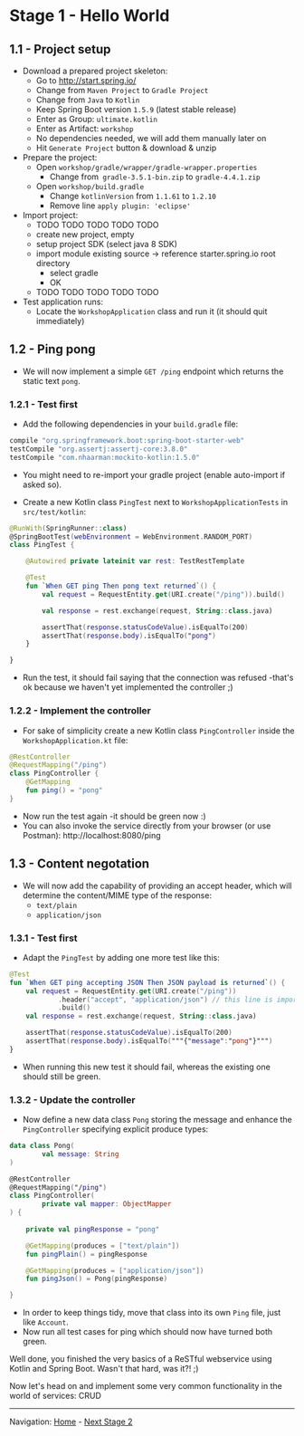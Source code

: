 # Stage 1 - Hello World

## 1.1 - Project setup 

* Download a prepared project skeleton:
	- Go to http://start.spring.io/
	- Change from `Maven Project` to `Gradle Project`
	- Change from `Java` to `Kotlin`
	- Keep Spring Boot version `1.5.9` (latest stable release)
	- Enter as Group: `ultimate.kotlin`
	- Enter as Artifact: `workshop`
	- No dependencies needed, we will add them manually later on
	- Hit `Generate Project` button & download & unzip
* Prepare the project:
	- Open `workshop/gradle/wrapper/gradle-wrapper.properties`
		* Change from` gradle-3.5.1-bin.zip` to `gradle-4.4.1.zip`
	- Open `workshop/build.gradle`
		* Change `kotlinVersion` from `1.1.61` to `1.2.10`
		* Remove line `apply plugin: 'eclipse'`
* Import project:
	- TODO TODO TODO TODO TODO
	- create new project, empty
	- setup project SDK (select java 8 SDK)
	- import module existing source -> reference starter.spring.io root directory
	    * select gradle
	    * OK
	- TODO TODO TODO TODO TODO
* Test application runs:
    - Locate the `WorkshopApplication` class and run it (it should quit immediately)

## 1.2 - Ping pong

* We will now implement a simple `GET /ping` endpoint which returns the static text `pong`.

### 1.2.1 - Test first

* Add the following dependencies in your `build.gradle` file:

```groovy
compile "org.springframework.boot:spring-boot-starter-web"
testCompile "org.assertj:assertj-core:3.8.0"
testCompile "com.nhaarman:mockito-kotlin:1.5.0"
```

* You might need to re-import your gradle project (enable auto-import if asked so).

* Create a new Kotlin class `PingTest` next to `WorkshopApplicationTests` in `src/test/kotlin`:

```kotlin
@RunWith(SpringRunner::class)
@SpringBootTest(webEnvironment = WebEnvironment.RANDOM_PORT)
class PingTest {

    @Autowired private lateinit var rest: TestRestTemplate

    @Test
    fun `When GET ping Then pong text returned`() {
        val request = RequestEntity.get(URI.create("/ping")).build()

        val response = rest.exchange(request, String::class.java)

        assertThat(response.statusCodeValue).isEqualTo(200)
        assertThat(response.body).isEqualTo("pong")
    }

}
```

* Run the test, it should fail saying that the connection was refused -that's ok because we haven't yet implemented the controller ;)


### 1.2.2 - Implement the controller

* For sake of simplicity create a new Kotlin class `PingController` inside the `WorkshopApplication.kt` file:

```kotlin
@RestController
@RequestMapping("/ping")
class PingController {
    @GetMapping
    fun ping() = "pong"
}
```

* Now run the test again -it should be green now :)
* You can also invoke the service directly from your browser (or use Postman): http://localhost:8080/ping


## 1.3 - Content negotation

* We will now add the capability of providing an accept header, which will determine the content/MIME type of the response:
    - `text/plain`
    - `application/json`

### 1.3.1 - Test first

* Adapt the `PingTest` by adding one more test like this:

```kotlin
@Test
fun `When GET ping accepting JSON Then JSON payload is returned`() {
    val request = RequestEntity.get(URI.create("/ping"))
            .header("accept", "application/json") // this line is important
            .build()
    val response = rest.exchange(request, String::class.java)

    assertThat(response.statusCodeValue).isEqualTo(200)
    assertThat(response.body).isEqualTo("""{"message":"pong"}""")
}
```

* When running this new test it should fail, whereas the existing one should still be green.

### 1.3.2 - Update the controller

* Now define a new data class `Pong` storing the message and enhance the `PingController` specifying explicit produce types:

```kotlin
data class Pong(
        val message: String
)

@RestController
@RequestMapping("/ping")
class PingController(
        private val mapper: ObjectMapper
) {
    
    private val pingResponse = "pong"

    @GetMapping(produces = ["text/plain"])
    fun pingPlain() = pingResponse

    @GetMapping(produces = ["application/json"])
    fun pingJson() = Pong(pingResponse)

}
``` 

* In order to keep things tidy, move that class into its own `Ping` file, just like `Account`.
* Now run all test cases for ping which should now have turned both green.

Well done, you finished the very basics of a ReSTful webservice using Kotlin and Spring Boot. Wasn't that hard, was it?! ;)

Now let's head on and implement some very common functionality in the world of services: CRUD

----
Navigation: [Home](../README.md) - [Next Stage 2](Stage_2.md)
